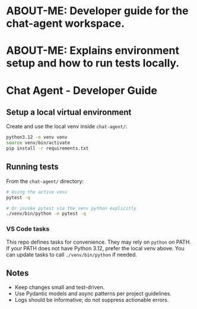 # ABOUT-ME: Developer guide for the chat-agent workspace.
# ABOUT-ME: Explains environment setup and how to run tests locally.

# Chat Agent - Developer Guide

## Setup a local virtual environment

Create and use the local venv inside `chat-agent/`:

```bash
python3.12 -m venv venv
source venv/bin/activate
pip install -r requirements.txt
```

## Running tests

From the `chat-agent/` directory:

```bash
# Using the active venv
pytest -q

# Or invoke pytest via the venv python explicitly
./venv/bin/python -m pytest -q
```

### VS Code tasks

This repo defines tasks for convenience. They may rely on `python` on PATH. If your PATH does not have Python 3.12, prefer the local venv above. You can update tasks to call `./venv/bin/python` if needed.

## Notes

- Keep changes small and test-driven.
- Use Pydantic models and async patterns per project guidelines.
- Logs should be informative; do not suppress actionable errors.
